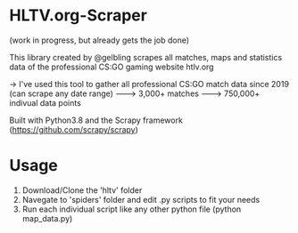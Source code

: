 # HLTV.org-Scraper

(work in progress, but already gets the job done)

This library created by @gelbling scrapes all matches, maps and statistics data of the professional CS:GO gaming website htlv.org

-> I've used this tool to gather all professional CS:GO match data since 2019 (can scrape any date range)
---> 3,000+ matches
---> 750,000+ indivual data points

Built with Python3.8 and the Scrapy framework (https://github.com/scrapy/scrapy)

# Usage

1. Download/Clone the 'hltv' folder
2. Navegate to 'spiders' folder and edit .py scripts to fit your needs
3. Run each individual script like any other python file (python map_data.py)
